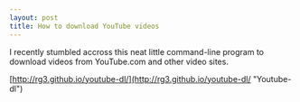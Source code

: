 ```yaml
---
layout: post
title: How to download YouTube videos
---
```

I recently stumbled accross this neat little command-line program to download videos from YouTube.com and other video sites.

[http://rg3.github.io/youtube-dl/](http://rg3.github.io/youtube-dl/ "Youtube-dl")
